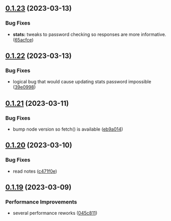 ## [0.1.23](https://github.com/Torwent/wasp-api/compare/v0.1.22...v0.1.23) (2023-03-13)


### Bug Fixes

* **stats:** tweaks to password checking so responses are more informative. ([65acfce](https://github.com/Torwent/wasp-api/commit/65acfce517a0ce7b54f243a4ea7ffcf5b80faa57))



## [0.1.22](https://github.com/Torwent/wasp-api/compare/v0.1.21...v0.1.22) (2023-03-13)


### Bug Fixes

* logical bug that would cause updating stats password impossible ([39e0998](https://github.com/Torwent/wasp-api/commit/39e09984a19b76d9394ddee0a0f07cb9bc82fe56))



## [0.1.21](https://github.com/Torwent/wasp-api/compare/v0.1.20...v0.1.21) (2023-03-11)


### Bug Fixes

* bump node version so fetch() is available ([eb9a014](https://github.com/Torwent/wasp-api/commit/eb9a014975556fc0b868070d5564a13b4bda3ef5))



## [0.1.20](https://github.com/Torwent/wasp-api/compare/v0.1.19...v0.1.20) (2023-03-10)


### Bug Fixes

* read notes ([c471f0e](https://github.com/Torwent/wasp-api/commit/c471f0e2ff21fe29c98d3e279e2d69107506dec4))



## [0.1.19](https://github.com/Torwent/wasp-api/compare/v0.1.18...v0.1.19) (2023-03-09)


### Performance Improvements

* several performance reworks ([045c811](https://github.com/Torwent/wasp-api/commit/045c811641b2c90e1603ae9c6d375ac5dfe7e3e3))



